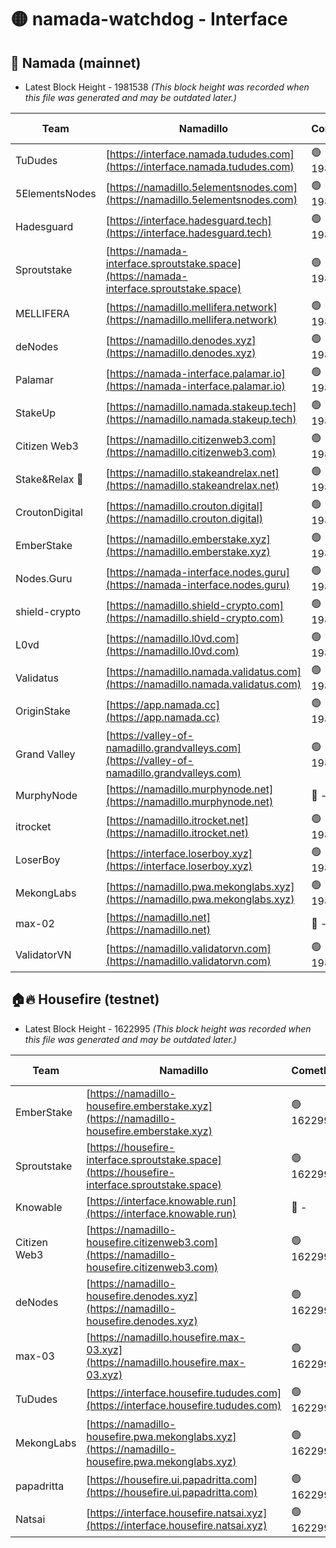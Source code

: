 # 🟡 namada-watchdog - Interface

## 🚀 Namada (mainnet)
- Latest Block Height - 1981538 *(This block height was recorded when this file was generated and may be outdated later.)*

| Team | Namadillo | CometBFT | Indexer | MASP Indexer |
|-|-|-|-|-|
| TuDudes | [https://interface.namada.tududes.com](https://interface.namada.tududes.com) | 🟢 1981518 | 🟢 1981517 | 🟢 1981513 |
| 5ElementsNodes | [https://namadillo.5elementsnodes.com](https://namadillo.5elementsnodes.com) | 🟢 1981518 | 🟢 1981518 | 🟢 1981518 |
| Hadesguard | [https://interface.hadesguard.tech](https://interface.hadesguard.tech) | 🟢 1981519 | 🟢 1981519 | 🟢 1981518 |
| Sproutstake | [https://namada-interface.sproutstake.space](https://namada-interface.sproutstake.space) | 🟢 1981519 | 🟢 1981519 | 🟢 1981520 |
| MELLIFERA | [https://namadillo.mellifera.network](https://namadillo.mellifera.network) | 🟢 1981521 | 🟢 1981521 | 🟢 1981521 |
| deNodes | [https://namadillo.denodes.xyz](https://namadillo.denodes.xyz) | 🟢 1981522 | 🟢 1981522 | 🟢 1981521 |
| Palamar | [https://namada-interface.palamar.io](https://namada-interface.palamar.io) | 🟢 1981522 | 🟢 1981522 | 🟢 1981522 |
| StakeUp | [https://namadillo.namada.stakeup.tech](https://namadillo.namada.stakeup.tech) | 🟢 1981523 | 🟢 1981523 | 🟢 1981523 |
| Citizen Web3 | [https://namadillo.citizenweb3.com](https://namadillo.citizenweb3.com) | 🟢 1981523 | 🟢 1981523 | 🟢 1981523 |
| Stake&Relax 🦥 | [https://namadillo.stakeandrelax.net](https://namadillo.stakeandrelax.net) | 🟢 1981524 | 🟢 1981524 | 🟢 1981524 |
| CroutonDigital | [https://namadillo.crouton.digital](https://namadillo.crouton.digital) | 🟢 1981525 | 🔴 - | 🟢 1981526 |
| EmberStake | [https://namadillo.emberstake.xyz](https://namadillo.emberstake.xyz) | 🟢 1981526 | 🟢 1981526 | 🟢 1981526 |
| Nodes.Guru | [https://namada-interface.nodes.guru](https://namada-interface.nodes.guru) | 🟢 1981526 | 🟢 1981526 | 🟢 1981526 |
| shield-crypto | [https://namadillo.shield-crypto.com](https://namadillo.shield-crypto.com) | 🟢 1981527 | 🟢 1981527 | 🟢 1981527 |
| L0vd | [https://namadillo.l0vd.com](https://namadillo.l0vd.com) | 🟢 1981528 | 🟢 1981527 | 🟢 1981528 |
| Validatus | [https://namadillo.namada.validatus.com](https://namadillo.namada.validatus.com) | 🟢 1981528 | 🟢 1981528 | 🟢 1981528 |
| OriginStake | [https://app.namada.cc](https://app.namada.cc) | 🟢 1981529 | 🟢 1981529 | 🟢 1981529 |
| Grand Valley | [https://valley-of-namadillo.grandvalleys.com](https://valley-of-namadillo.grandvalleys.com) | 🟢 1981529 | 🟢 1981529 | 🟢 1981529 |
| MurphyNode | [https://namadillo.murphynode.net](https://namadillo.murphynode.net) | 🔴 - | 🔴 - | 🔴 - |
| itrocket | [https://namadillo.itrocket.net](https://namadillo.itrocket.net) | 🟢 1981535 | 🟢 1981535 | 🟢 1981535 |
| LoserBoy | [https://interface.loserboy.xyz](https://interface.loserboy.xyz) | 🟢 1981535 | 🟢 1981535 | 🟢 1981535 |
| MekongLabs | [https://namadillo.pwa.mekonglabs.xyz](https://namadillo.pwa.mekonglabs.xyz) | 🟢 1981536 | 🟢 1981535 | 🟢 1981535 |
| max-02 | [https://namadillo.net](https://namadillo.net) | 🔴 - | 🔴 - | 🔴 - |
| ValidatorVN | [https://namadillo.validatorvn.com](https://namadillo.validatorvn.com) | 🟢 1981538 | 🟢 1981538 | 🟢 1981538 |

## 🏠🔥 Housefire (testnet)
- Latest Block Height - 1622995 *(This block height was recorded when this file was generated and may be outdated later.)*

| Team | Namadillo | CometBFT | Indexer | MASP Indexer |
|-|-|-|-|-|
| EmberStake | [https://namadillo-housefire.emberstake.xyz](https://namadillo-housefire.emberstake.xyz) | 🟢 1622990 | 🟢 1622990 | 🟢 1622990 |
| Sproutstake | [https://housefire-interface.sproutstake.space](https://housefire-interface.sproutstake.space) | 🟢 1622990 | 🟢 1622990 | 🟢 1622990 |
| Knowable | [https://interface.knowable.run](https://interface.knowable.run) | 🔴 - | 🔴 - | 🔴 - |
| Citizen Web3 | [https://namadillo-housefire.citizenweb3.com](https://namadillo-housefire.citizenweb3.com) | 🟢 1622992 | 🟢 1622992 | 🟢 1622992 |
| deNodes | [https://namadillo-housefire.denodes.xyz](https://namadillo-housefire.denodes.xyz) | 🟢 1622993 | 🟢 1622993 | 🟢 1622992 |
| max-03 | [https://namadillo.housefire.max-03.xyz](https://namadillo.housefire.max-03.xyz) | 🟢 1622993 | 🟢 1622993 | 🟢 1622993 |
| TuDudes | [https://interface.housefire.tududes.com](https://interface.housefire.tududes.com) | 🟢 1622994 | 🟢 1622994 | 🟢 1622993 |
| MekongLabs | [https://namadillo-housefire.pwa.mekonglabs.xyz](https://namadillo-housefire.pwa.mekonglabs.xyz) | 🟢 1622994 | 🟢 1622994 | 🟢 1622994 |
| papadritta | [https://housefire.ui.papadritta.com](https://housefire.ui.papadritta.com) | 🟢 1622994 | 🟢 1622994 | 🟢 1622994 |
| Natsai | [https://interface.housefire.natsai.xyz](https://interface.housefire.natsai.xyz) | 🟢 1622995 | 🟢 1622995 | 🟢 1622995 |

